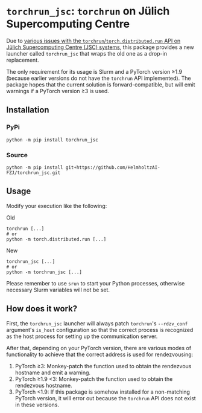 # `torchrun_jsc`: `torchrun` on Jülich Supercomputing Centre

Due to [various issues with the `torchrun`/`torch.distributed.run` API
on Jülich Supercomputing Centre (JSC)
systems](https://github.com/pytorch/pytorch/issues/73656), this
package provides a new launcher called `torchrun_jsc` that wraps the
old one as a drop-in replacement.

The only requirement for its usage is Slurm and a PyTorch version ≥1.9
(because earlier versions do not have the `torchrun` API implemented).
The package hopes that the current solution is forward-compatible, but
will emit warnings if a PyTorch version ≥3 is used.

## Installation

### PyPi

```shell
python -m pip install torchrun_jsc
```

### Source

```shell
python -m pip install git+https://github.com/HelmholtzAI-FZJ/torchrun_jsc.git
```

## Usage

Modify your execution like the following:

Old
```shell
torchrun [...]
# or
python -m torch.distributed.run [...]
```

New
```shell
torchrun_jsc [...]
# or
python -m torchrun_jsc [...]
```

Please remember to use `srun` to start your Python processes,
otherwise necessary Slurm variables will not be set.

## How does it work?

First, the `torchrun_jsc` launcher will always patch `torchrun`'s
`--rdzv_conf` argument's `is_host` configuration so that the correct
process is recognized as the host process for setting up the
communication server.

After that, depending on your PyTorch version, there are various modes
of functionality to achieve that the correct address is used for
rendezvousing:
1. PyTorch ≥3: Monkey-patch the function used to obtain the rendezvous
   hostname and emit a warning.
3. PyTorch ≥1.9 <3: Monkey-patch the function used to obtain the
   rendezvous hostname.
4. PyTorch <1.9: If this package is somehow installed for a
   non-matching PyTorch version, it will error out because the
   `torchrun` API does not exist in these versions.
